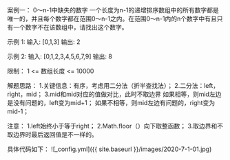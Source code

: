 案例一：
      0～n-1中缺失的数字
      一个长度为n-1的递增排序数组中的所有数字都是唯一的，并且每个数字都在范围0～n-1之内。在范围0～n-1内的n个数字中有且只有一个数字不在该数组中，请找出这个数字。

示例 1:
      输入: [0,1,3] 
      输出: 2

示例 2:
      输入: [0,1,2,3,4,5,6,7,9]
      输出: 8

限制：
      1 <= 数组长度 <= 10000

解题思路：
      1.关键信息：有序，考虑用二分法（折半查找法）；
      2.二分法：left，right，mid；
      3.mid和mid对应的值做对比，此时不取边界
        如果相等，则mid左边是没有问题的，left变为mid+1；
        如果不相等，则mid左边有问题的，right变为mid-1；

注意：
      1.left始终小于等于right；
      2.Math.floor（）向下取整函数；
      3.取边界和不取边界时最后返回值是不一样的。


具体代码如下：
![_config.yml]({{ site.baseurl }}/images/2020-7-1-01.jpg)
